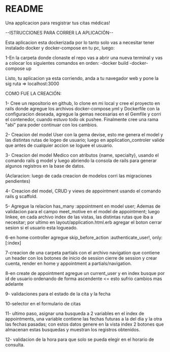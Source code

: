 # README
Una applicacion para resgistrar tus citas médicas!

--ISTRUCCIONES PARA CORRER LA APLICACIÓN--

Esta aplicacion esta dockerizada por lo tanto solo vas a necesitar tener instalado docker y docker-compose en tu pc, luego:

1-En la carpeta donde clonaste el repo vas a abrir una nueva terminal y vas a colocar los siguientes comandos en orden:
          -docker build 
          -docker-compose up

Listo, tu aplicacion ya esta corriendo, anda a tu navegador web y pone la sig ruta => localhost:3000 











COMO FUE LA CREACIÓN:

1- Cree un repositorio en github, lo clone en mi local y cree el proyecto en rails donde agregue los archivos docker-compose.yml y Dockerfile con la configuracion deseada, agregue la gemas necesarias en el Gemfile y corri el contenedor, cuando estuvo todo ok pushee. Finalmente cree una rama "abi" para poder continuar con los cambios.

2- Creacion del model User con la gema devise, esto me genera el model y las distintas rutas de logeo de usuario; luego en application_controler valide que antes de cualquier accion se loguee el usuario. 

3- Creacion del model Medico con atributos {name, specialty}, usando el comando rails g model y luego abriendo la consola de rails para generar algunos registros en la base de datos. 

(Aclaracion: luego de cada creacion de modelos corri las migraciones pendientes)  

4- Creacion del model, CRUD y views de appointment usando el comando rails g scaffold.  

5- Agregue la relacion has_many :appointment en model user; Ademas de validacion para el campo meet_motive en el model de appointment; luego linkee, en cada archivo index de las vistas, las distintas rutas que iba a necesitar; por ultimo en layout/application.html.erb agregar el boton cerrar sesion si el usuario esta logueado.

6-en home controller agregue skip_before_action :authenticate_user!, only: [:index]

7-creacion de una carpeta partials con el archivo navigation que contiene un header con los botones de inicio de session cierre de session y crear cuenta, render en home y appointment a partials/navigation.

8-en create de appointment agregue un current_user y en index busque por id de usuario ordenando de forma ascendente <= esto sufrio cambios mas adelante

9- validaciones para el estado de la cita y la fecha 

10-selector en el formulario de citas

11- ultimo paso, asignar una busqueda a 2 variables en el index de appointments, una variable contiene las fechas futuras a la del dia y la otra las fechas pasadas; con estos datos genere en la vista index 2 botones que almacenan estas busquedas y muestran los registros obtenidos.

12- validacion de la hora para que solo se pueda elegir en el horario de consulta.